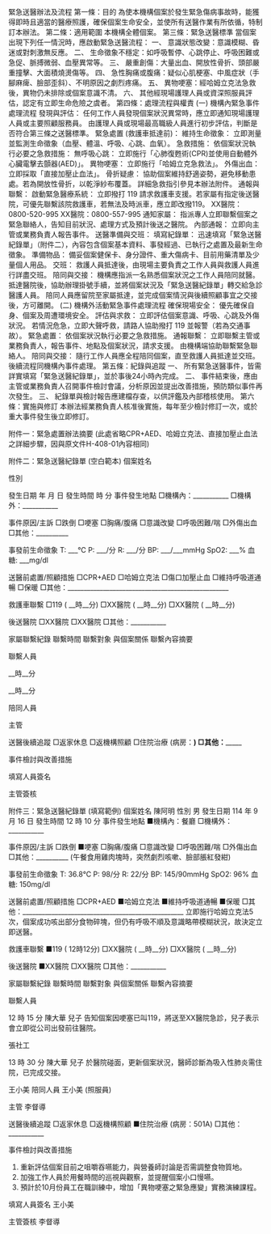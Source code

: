  緊急送醫辦法及流程
第一條：目的
為使本機構個案於發生緊急傷病事故時，能獲得即時且適當的醫療照護，確保個案生命安全，並使所有送醫作業有所依循，特制訂本辦法。
第二條：適用範圍
本機構全體個案。
第三條：緊急送醫標準
當個案出現下列任一情況時，應啟動緊急送醫流程：
一、 意識狀態改變：意識模糊、昏迷或對刺激無反應。
二、 生命徵象不穩定：如呼吸暫停、心跳停止、呼吸困難或急促、脈搏微弱、血壓異常等。
三、 嚴重創傷：大量出血、開放性骨折、頭部嚴重撞擊、大面積燒燙傷等。
四、 急性胸痛或腹痛：疑似心肌梗塞、中風症狀（手腳麻痺、臉部歪斜）、不明原因之劇烈疼痛。
五、 異物哽塞：經哈姆立克法急救後，異物仍未排除或個案意識不清。
六、 其他經現場護理人員或資深照服員評估，認定有立即生命危險之虞者。
第四條：處理流程與權責
(一) 機構內緊急事件處理流程
發現與評估：
任何工作人員發現個案狀況異常時，應立即通知現場護理人員或主要照顧服務員。
由護理人員或現場最高職級人員進行初步評估，判斷是否符合第三條之送醫標準。
緊急處置 (救護車抵達前)：
維持生命徵象： 立即測量並監測生命徵象（血壓、體溫、呼吸、心跳、血氧）。
急救措施： 依個案狀況執行必要之急救措施：
無呼吸心跳： 立即施行「心肺復甦術(CPR)並使用自動體外心臟電擊去顫器(AED)」。
異物哽塞： 立即施行「哈姆立克急救法」。
外傷出血： 立即採取「直接加壓止血法」。
骨折疑慮： 協助個案維持舒適姿勢，避免移動患處。若為開放性骨折，以乾淨紗布覆蓋。
詳細急救指引參見本辦法附件。
通報與聯繫：
啟動緊急醫療系統： 立即撥打 119 請求救護車支援。若家屬有指定後送醫院，可優先聯繫該院救護車，若無法及時派車，應立即改撥119。
XX醫院：0800-520-995
XX醫院：0800-557-995
通知家屬： 指派專人立即聯繫個案之緊急聯絡人，告知目前狀況、處理方式及預計後送之醫院。
內部通報： 立即向主管或業務負責人報告事件。
送醫準備與交班：
填寫紀錄單： 迅速填寫「緊急送醫紀錄單」（附件二），內容包含個案基本資料、事發經過、已執行之處置及最新生命徵象。
準備物品： 備妥個案健保卡、身分證件、重大傷病卡、目前用藥清單及少量個人用品。
交班： 救護人員抵達後，由現場主要負責之工作人員與救護人員進行詳盡交班。
陪同與交接：
機構應指派一名熟悉個案狀況之工作人員陪同就醫。
抵達醫院後，協助辦理掛號手續，並將個案狀況及「緊急送醫紀錄單」轉交給急診醫護人員。
陪同人員應留院至家屬抵達，並完成個案情況與後續照顧事宜之交接後，方可離開。
(二) 機構外活動緊急事件處理流程
確保現場安全： 優先確保自身、個案及周遭環境安全。
評估與求救：
立即評估個案意識、呼吸、心跳及外傷狀況。
若情況危急，立即大聲呼救，請路人協助撥打 119 並報警（若為交通事故）。
緊急處置： 依個案狀況執行必要之急救措施。
通報聯繫：
立即聯繫主管或業務負責人，報告事件、地點及個案狀況，請求支援。
由機構端協助聯繫緊急聯絡人。
陪同與交接： 隨行工作人員應全程陪同個案，直至救護人員抵達並交班。後續流程同機構內事件處理。
第五條：紀錄與追蹤
一、 所有緊急送醫事件，皆需詳實填寫「緊急送醫紀錄單」，並於事後24小時內完成。
二、 事件結束後，應由主管或業務負責人召開事件檢討會議，分析原因並提出改善措施，預防類似事件再次發生。
三、 紀錄單與檢討報告應建檔存查，以供評鑑及內部稽核使用。
第六條：實施與修訂
本辦法經業務負責人核准後實施，每年至少檢討修訂一次，或於重大事件發生後立即修訂。

附件一：緊急處置辦法摘要
(此處省略CPR+AED、哈姆立克法、直接加壓止血法之詳細步驟，因與原文件H-408-01內容相同)

附件二：緊急送醫紀錄單 (空白範本)
個案姓名

性別

發生日期
年 月 日
發生時間
時 分
事件發生地點
□機構內：___________ □機構外：___________






事件原因/主訴
□跌倒 □哽塞 □胸痛/腹痛 □意識改變 □呼吸困難/喘 □外傷出血 □其他：__________






事發前生命徵象
T: ___℃ P: ___/分 R: ___/分 BP: ___/___mmHg SpO2: ___% 血糖: ___mg/dl






送醫前處置/照顧措施
□CPR+AED □哈姆立克法 □傷口加壓止血 □維持呼吸道通暢 □保暖 □其他：__________________________________________________






救護車聯繫
□119 ( __時__分) □XX醫院 ( __時__分) □XX醫院 ( __時__分)






後送醫院
□XX醫院 □XX醫院 □其他：___________






家屬聯繫紀錄
聯繫時間
聯繫對象
與個案關係
聯繫內容摘要


聯繫人員

__時__分







__時__分






陪同人員

主管





送醫後續追蹤
□返家休息 □返機構照顧 □住院治療 (病房：______) □其他：___________






事件檢討與改善措施







填寫人員簽名

主管簽核






附件三：緊急送醫紀錄單 (填寫範例)
個案姓名
陳阿明
性別
男
發生日期
114 年 9 月 16 日
發生時間
12 時 10 分
事件發生地點
■機構內：餐廳 □機構外：___________






事件原因/主訴
□跌倒 ■哽塞 □胸痛/腹痛 □意識改變 □呼吸困難/喘 □外傷出血 □其他：__________  (午餐食用雞肉塊時，突然劇烈咳嗽、臉部脹紅發紺)






事發前生命徵象
T: 36.8℃ P: 98/分 R: 22/分 BP: 145/90mmHg SpO2: 96% 血糖: 150mg/dl






送醫前處置/照顧措施
□CPR+AED ■哈姆立克法 ■維持呼吸道通暢 ■保暖 □其他：__________________________________________________ 
 立即施行哈姆立克法5次，個案成功咳出部分食物碎塊，但仍有呼吸不順及意識略帶模糊狀況，故決定立即送醫。






救護車聯繫
■119 ( 12時12分) □XX醫院 ( __時__分) □XX醫院 ( __時__分)






後送醫院
■XX醫院 □XX醫院 □其他：___________






家屬聯繫紀錄
聯繫時間
聯繫對象
與個案關係
聯繫內容摘要


聯繫人員

12 時 15 分
陳大華
兒子
告知個案因哽塞已叫119，將送至XX醫院急診，兒子表示會立即從公司出發前往醫院。


張社工

13 時 30 分
陳大華
兒子
於醫院碰面，更新個案狀況，醫師診斷為吸入性肺炎需住院，已完成交接。


王小美
陪同人員
王小美 (照服員)


主管
李督導


送醫後續追蹤
□返家休息 □返機構照顧 ■住院治療 (病房：501A) □其他：___________






事件檢討與改善措施
1. 重新評估個案目前之咀嚼吞嚥能力，與營養師討論是否需調整食物質地。 
 2. 加強工作人員於用餐時間的巡視與觀察，並提醒個案小口慢嚥。 
3. 預計於10月份員工在職訓練中，增加「異物哽塞之緊急應變」實務演練課程。






填寫人員簽名
王小美


主管簽核
李督導



